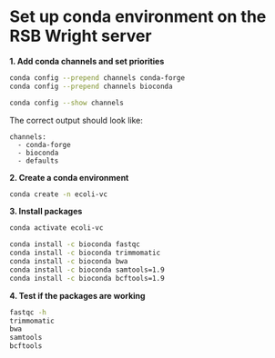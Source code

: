 # Set up conda environment on the RSB Wright server

__1. Add conda channels and set priorities__

```sh
conda config --prepend channels conda-forge
conda config --prepend channels bioconda 

conda config --show channels
```

The correct output should look like:

```
channels:
  - conda-forge
  - bioconda
  - defaults
```

__2. Create a conda environment__

```sh
conda create -n ecoli-vc
```

__3. Install packages__

```sh
conda activate ecoli-vc

conda install -c bioconda fastqc
conda install -c bioconda trimmomatic
conda install -c bioconda bwa
conda install -c bioconda samtools=1.9
conda install -c bioconda bcftools=1.9
```

__4. Test if the packages are working__

```sh
fastqc -h
trimmomatic
bwa
samtools
bcftools 
```